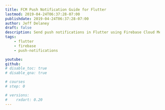 ```yaml
---
title: FCM Push Notification Guide for Flutter
lastmod: 2019-04-24T06:37:28-07:00
publishdate: 2019-04-24T06:37:28-07:00
author: Jeff Delaney
draft: false
description: Send push notifications in Flutter using Firebase Cloud Messaging (FCM) to specific users and topics. 
tags: 
    - flutter
    - firebase
    - push-notifications

youtube: 
github: 
# disable_toc: true
# disable_qna: true

# courses
# step: 0

# versions:
#    rxdart: 0.20
---
```


